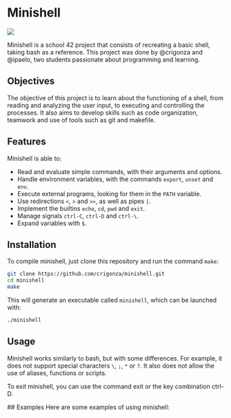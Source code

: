 # Minishell

<p align="left">
<img src="https://img.shields.io/badge/STATUS-EN%20DESAROLLO-green">
</p>

Minishell is a school 42 project that consists of recreating a basic shell, taking bash as a reference. This project was done by @crigonza and @ipaelo, two students passionate about programming and learning.

## Objectives

The objective of this project is to learn about the functioning of a shell, from reading and analyzing the user input, to executing and controlling the processes. It also aims to develop skills such as code organization, teamwork and use of tools such as git and makefile.

## Features

Minishell is able to:

- Read and evaluate simple commands, with their arguments and options.
- Handle environment variables, with the commands `export`, `unset` and `env`.
- Execute external programs, looking for them in the `PATH` variable.
- Use redirections `<`, `>` and `>>`, as well as pipes `|`.
- Implement the builtins `echo`, `cd`, `pwd` and `exit`.
- Manage signals `ctrl-C`, `ctrl-D` and `ctrl-\`.
- Expand variables with `$`.

## Installation

To compile minishell, just clone this repository and run the command `make`:

```bash
git clone https://github.com/crigonza/minishell.git
cd minishell
make
```

This will generate an executable called `minishell`, which can be launched with:
```bash
./minishell
```
## Usage
Minishell works similarly to bash, but with some differences. For example, it does not support  special characters `\`, `;`, `*` or `?`. It also does not allow the use of aliases, functions or scripts.

To exit minishell, you can use the command exit or the key combination ctrl-D.

## Examples
Here are some examples of using minishell:
